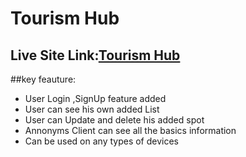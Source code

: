 # Tourism Hub

## Live Site Link:[Tourism Hub](https://tourism-hub-de7b4.web.app/)

##key feauture:

- User Login ,SignUp feature added
- User can see his own added List
- User can Update and delete his added spot
- Annonyms Client can see all the basics information
- Can be used on any types of devices
